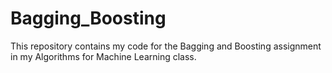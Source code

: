 # Bagging_Boosting

This repository contains my code for the Bagging and Boosting assignment in my Algorithms for Machine Learning class.

